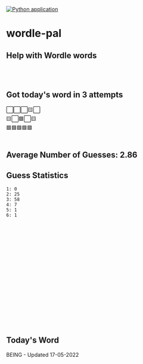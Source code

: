 [![Python application](https://github.com/schleising/wordle-pal/actions/workflows/python-app.yml/badge.svg)](https://github.com/schleising/wordle-pal/actions/workflows/python-app.yml)
# wordle-pal
## Help with Wordle words
</br>
</br>

## Got today's word in 3 attempts</br>
⬜⬜⬜🟨⬜\
🟨⬜🟩⬜🟨\
🟩🟩🟩🟩🟩\
</br>
## Average Number of Guesses: 2.86</br>
## Guess Statistics</br>
    1: 0
    2: 25
    3: 58
    4: 7
    5: 1
    6: 1
</br>
</br>
</br>
</br>
</br>
</br>
</br>
</br>
</br>
</br>
</br>
</br>
</br>
</br>
</br>
</br>

## Today's Word
BEING - Updated 17-05-2022
